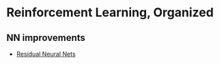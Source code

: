 # Reinforcement Learning, Organized

## NN improvements
* [Residual Neural Nets](https://arxiv.org/abs/1512.03385)
